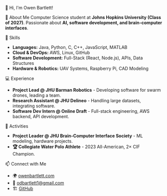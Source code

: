 👋 Hi, I'm Owen Bartlett!

🚀 About Me
Computer Science student at **Johns Hopkins University (Class of 2027)**. Passionate about **AI, software development, and brain-computer interfaces**.

🔧 Skills
- **Languages:** Java, Python, C, C++, JavaScript, MATLAB
- **Cloud & DevOps:** AWS, Linux, GitHub
- **Software Development:** Full-Stack (React, Node.js), APIs, Data Structures
- **Hardware & Robotics:** UAV Systems, Raspberry Pi, CAD Modeling

💻 Experience
- **Project Lead @ JHU Barman Robotics** - Developing software for swarm drones, leading a team.
- **Research Assistant @ JHU Delineo** - Handling large datasets, integrating software.
- **Software Dev Intern @ Online Draft** - Full-stack engineering, AWS backend, API development.

🎯 Activities
- **Project Leader @ JHU Brain-Computer Interface Society** - ML modeling, hardware projects.
- **🏆 Collegiate Water Polo Athlete** - 2023 All-American, 2× CIF Champion.

📫 Connect with Me
- 🌍 [owenbartlett.com](http://owenbartlett.com)
- 📧 [odbartlett1@gmail.com](mailto:odbartlett1@gmail.com)
- 🏗 [GitHub](https://github.com/OwenBartlett)
